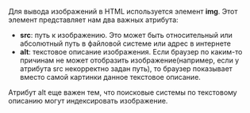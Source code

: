 Для вывода изображений в HTML используется элемент **img**. Этот элемент представляет нам два важных атрибута:
- **src**: путь к изображению. Это может быть относительный или абсолютный путь в файловой системе или адрес в интернете
- **alt**: текстовое описание изображения. Если браузер по каким-то причинам не может отобразить изображение(например, если у атрибута src некорректно задан путь), то браузер показывает вместо самой картинки данное текстовое описание.

Атрибут alt еще важен тем, что поисковые системы по текстовому описанию могут индексировать изображение.


